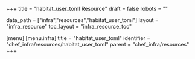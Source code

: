 +++
title = "habitat_user_toml Resource"
draft = false
robots = ""

data_path = ["infra","resources","habitat_user_toml"]
layout = "infra_resource"
toc_layout = "infra_resource_toc"

[menu]
  [menu.infra]
    title = "habitat_user_toml"
    identifier = "chef_infra/resources/habitat_user_toml"
    parent = "chef_infra/resources"
+++

<!-- The contents of this page are automatically generated from the habitat_user_toml.yaml file in the data/infra/resources directory. -->
<!-- To suggest a change, edit the https://github.com/chef/chef/blob/main/lib/chef/resource/habitat_user_toml.rb file and submit a pull request to the https://github.com/chef/chef repository. -->
<!-- markdownlint-disable-file -->
